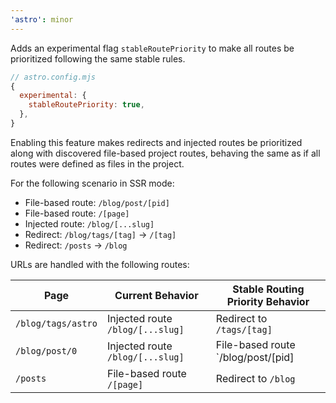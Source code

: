 ```yaml
---
'astro': minor
---
```


Adds an experimental flag `stableRoutePriority` to make all routes be prioritized following the same stable rules.

```js
// astro.config.mjs
{
  experimental: {
    stableRoutePriority: true,
  },
}
```

Enabling this feature makes redirects and injected routes be prioritized along with discovered file-based project
routes, behaving the same as if all routes were defined as files in the project.

For the following scenario in SSR mode:

- File-based route: `/blog/post/[pid]`
- File-based route: `/[page]`
- Injected route: `/blog/[...slug]`
- Redirect: `/blog/tags/[tag]` -> `/[tag]`
- Redirect: `/posts` -> `/blog`

URLs are handled with the following routes:

| Page               | Current Behavior                 | Stable Routing Priority Behavior   |
|--------------------|----------------------------------|------------------------------------|
| `/blog/tags/astro` | Injected route `/blog/[...slug]` | Redirect to `/tags/[tag]`          |
| `/blog/post/0`     | Injected route `/blog/[...slug]` | File-based route `/blog/post/[pid] |
| `/posts`           | File-based route `/[page]`       | Redirect to `/blog`                |


